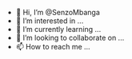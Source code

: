 - 👋 Hi, I’m @SenzoMbanga
- 👀 I’m interested in ...
- 🌱 I’m currently learning ...
- 💞️ I’m looking to collaborate on ...
- 📫 How to reach me ...

<!---
SenzoMbanga/SenzoMbanga is a ✨ special ✨ repository because its `README.md` (this file) appears on your GitHub profile.
You can click the Preview link to take a look at your changes.
--->
